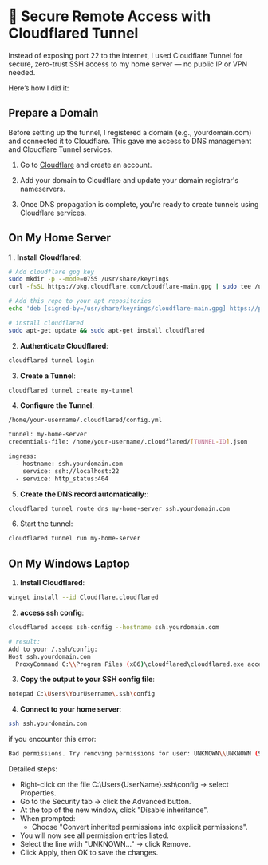 # 🔑 Secure Remote Access with Cloudflared Tunnel

Instead of exposing port 22 to the internet, I used Cloudflare Tunnel for secure, zero-trust SSH access to my home server — no public IP or VPN needed.

Here’s how I did it:

## Prepare a Domain

Before setting up the tunnel, I registered a domain (e.g., yourdomain.com) and connected it to Cloudflare. This gave me access to DNS management and Cloudflare Tunnel services.

1. Go to [Cloudflare](https://www.cloudflare.com/) and create an account.

2. Add your domain to Cloudflare and update your domain registrar's nameservers.

3. Once DNS propagation is complete, you're ready to create tunnels using Cloudflare services.

## On My Home Server
1 . **Install Cloudflared**:

```bash
# Add cloudflare gpg key
sudo mkdir -p --mode=0755 /usr/share/keyrings
curl -fsSL https://pkg.cloudflare.com/cloudflare-main.gpg | sudo tee /usr/share/keyrings/cloudflare-main.gpg >/dev/null

# Add this repo to your apt repositories
echo 'deb [signed-by=/usr/share/keyrings/cloudflare-main.gpg] https://pkg.cloudflare.com/cloudflared any main' | sudo tee /etc/apt/sources.list.d/cloudflared.list

# install cloudflared
sudo apt-get update && sudo apt-get install cloudflared
```

2. **Authenticate Cloudflared**:

```bash  
cloudflared tunnel login
```

3. **Create a Tunnel**:

```bash
cloudflared tunnel create my-tunnel
```

4. **Configure the Tunnel**:

```bash
/home/your-username/.cloudflared/config.yml

tunnel: my-home-server
credentials-file: /home/your-username/.cloudflared/[TUNNEL-ID].json

ingress:
  - hostname: ssh.yourdomain.com
    service: ssh://localhost:22
  - service: http_status:404
```

5. **Create the DNS record automatically:**:

```bash
cloudflared tunnel route dns my-home-server ssh.yourdomain.com
```

6. Start the tunnel:
```bash
cloudflared tunnel run my-home-server
```

## On My Windows Laptop

1. **Install Cloudflared**:
```bash
winget install --id Cloudflare.cloudflared
```

2. **access ssh config**:
```bash
cloudflared access ssh-config --hostname ssh.yourdomain.com

# result:
Add to your /.ssh/config:
Host ssh.yourdomain.com
  ProxyCommand C:\\Program Files (x86)\cloudflared\cloudflared.exe access ssh --hostname %h
``` 

3. **Copy the output to your SSH config file**:
```bash
notepad C:\Users\YourUsername\.ssh\config
```
4. **Connect to your home server**:
```bash
ssh ssh.yourdomain.com
```


if you encounter this error:
```bash
Bad permissions. Try removing permissions for user: UNKNOWN\\UNKNOWN (S-1-5-21-13844415-2831775885-76735119-1002)....
```
Detailed steps:
- Right-click on the file C:\Users\{UserName}\.ssh\config → select Properties.
- Go to the Security tab → click the Advanced button.
- At the top of the new window, click "Disable inheritance".
- When prompted:
    - Choose "Convert inherited permissions into explicit permissions".
- You will now see all permission entries listed.
- Select the line with "UNKNOWN..." → click Remove.
- Click Apply, then OK to save the changes.